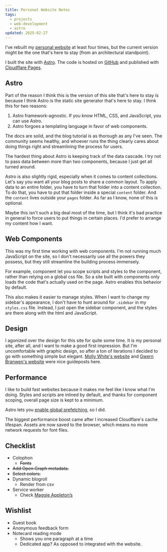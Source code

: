 ```yaml
---
title: Personal Website Notes
tags:
  - projects
  - web-development
  - astro
updated: 2025-02-27
---
```


I've rebuilt my [personal website](https://samfeldstein.xyz) at least four times, but the current version might be the one that's here to stay (from an architectural standpoint).

I built the site with [Astro](https://astro.build). The code is hosted on [GitHub](https://github.com/seldstein/personal-site-astro) and published with [Cloudflare Pages](https://pages.cloudflare.com).

## Astro

Part of the reason I think this is the version of this site that's here to stay is because I think Astro is the static site generator that's here to stay. I think this for two reasons:

1. Astro framework-agnostic. If you know HTML, CSS, and JavaScript, you can use Astro.
2. Astro forgoes a templating language in favor of web components.

The docs are solid, and the blog tutorial is as thorough as any I've seen. The community seems healthy, and whoever runs the thing clearly cares about doing things right and streamlining the process for users.

The hardest thing about Astro is keeping track of the data cascade. I try not to pass data between more than two components, because I just get all turned around.

Astro is also slightly rigid, especially when it comes to content collections. Let's say you want all your blog posts to share a common layout. To apply data to an entire folder, you have to turn that folder into a content collection. To do that, you have to put that folder inside a special `content` folder. And the `content` lives outside your `pages` folder. As far as I know, none of this is optional.

Maybe this isn't such a big deal most of the time, but I think it's bad practice in general to force users to put things in certain places. I'd prefer to arrange my content how I want.

## Web Components

This was my first time working with web components. I'm not running much JavaScript on the site, so I don't necessarily use all the powers they possess, but they still streamline the building process immensely.

For example, component let you scope scripts and styles to the component, rather than relying on a global css file. So a site built with components only loads the code that's actually used on the page. Astro enables this behavior by default.

This also makes it easier to manage styles. When I want to change my sidebar's appearance, I don't have to hunt around for `.sidebar` in my `styles.css` file. Instead, I just open the sidebar component, and the styles are there along with the html and JavaScript.

## Design

I agonized over the design for this site for quite some time. It is my personal site, after all, and I want to make a good first impression. But I'm uncomfortable with graphic design, so after a ton of iterations I decided to go with something simple but elegant. [Molly White's website](https://www.mollywhite.net) and [Gwern Branwen's website](https://gwern.net) were nice guideposts here.

## Performance

I like to build fast websites because it makes me feel like I know what I'm doing. Styles and scripts are inlined by default, and thanks for component scoping, overall page size is kept to a minimum.

Astro lets you [enable global prefetching](https://docs.astro.build/en/guides/prefetch/#enable-prefetching), so I did.

The biggest performance boost came after I increased Cloudflare's cache lifespan. Assets are now saved to the browser, which means no more network requests for font files.

## Checklist

- Colophon
	- ~~Fonts~~
- ~~Add Open Graph metadata.~~
- ~~Select colors.~~
- Dynamic blogroll
	- Render from csv
- Service worker
	- Check [Maggie Appleton’s](maggieappleton.com)

## Wishlist

- Guest book
- Anonymous feedback form
- Notecard reading mode
	- Shows you one paragraph at a time
	- Dedicated app? As opposed to integrated with the website.
